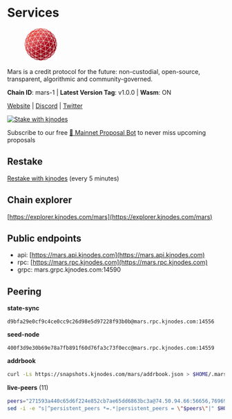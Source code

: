 # Services

<figure><img src="https://raw.githubusercontent.com/kj89/cosmos-images/main/logos/mars.png" alt=""><figcaption></figcaption></figure>

Mars is a credit protocol for the future: non-custodial,  open-source, transparent, algorithmic and community-governed.

**Chain ID**: mars-1 | **Latest Version Tag**: v1.0.0 | **Wasm**: ON

[Website](https://marsprotocol.io) | [Discord](https://discord.gg/marsprotocol) | [Twitter](https://twitter.com/mars_protocol)

[![Stake with kjnodes](https://i.ibb.co/cr44Q8j/button-stake-with-kjnodes.png)](https://restake.app/mars/marsvaloper1p9t4gr40rnpdwqacxgcqp7ffrfw908nu020g4n)

Subscribe to our free [🤖 Mainnet Proposal Bot](https://t.me/kjnodes_proposal_bot) to never miss upcoming proposals

## Restake

[Restake with kjnodes](https://restake.app/mars/marsvaloper1p9t4gr40rnpdwqacxgcqp7ffrfw908nu020g4n) (every 5 minutes)
## Chain explorer
[https://explorer.kjnodes.com/mars](https://explorer.kjnodes.com/mars)

## Public endpoints

* api: [https://mars.api.kjnodes.com](https://mars.api.kjnodes.com)
* rpc: [https://mars.rpc.kjnodes.com](https://mars.rpc.kjnodes.com)
* grpc: mars.grpc.kjnodes.com:14590

## Peering

**state-sync**

```text
d9bfa29e0cf9c4ce0cc9c26d98e5d97228f93b0b@mars.rpc.kjnodes.com:14556
```

**seed-node**

```text
400f3d9e30b69e78a7fb891f60d76fa3c73f0ecc@mars.rpc.kjnodes.com:14559
```

**addrbook**
```bash
curl -Ls https://snapshots.kjnodes.com/mars/addrbook.json > $HOME/.mars/config/addrbook.json
```

**live-peers** (11)
```bash
peers="271593a440c65d6f224e852cb7ae65dd6863bc3a@74.50.94.66:56656,76969af1bccdd4dcc511741b171c3d4ccb837ba6@146.59.85.223:18556,6cbdee8a3fd9dc83b8296275c96e5372dbc3b143@148.113.159.123:26656,e61f11c5b03400d3a99c066f951ed0888a2b64af@65.108.238.103:18556,be7d56127ef887d095b2f55f09be5fee1969d922@146.59.52.48:18095,b212d5740b2e11e54f56b072dc13b6134650cfb5@169.155.44.167:26656,d563325034a2401db69388d1c6ccd0df9009c28b@51.79.21.8:26656,931f46cc338f59222c22565e216a16f57bbb9782@95.217.164.44:26656,d097c078d64748428a2bdecbd0d076599710a636@89.163.148.184:26656,7a9560de3e7df9d4e193d512b3a9e23e13f18e4a@141.95.154.21:26656,d9bfa29e0cf9c4ce0cc9c26d98e5d97228f93b0b@65.109.88.38:14556"
sed -i -e "s|^persistent_peers *=.*|persistent_peers = \"$peers\"|" $HOME/.mars/config/config.toml
```
